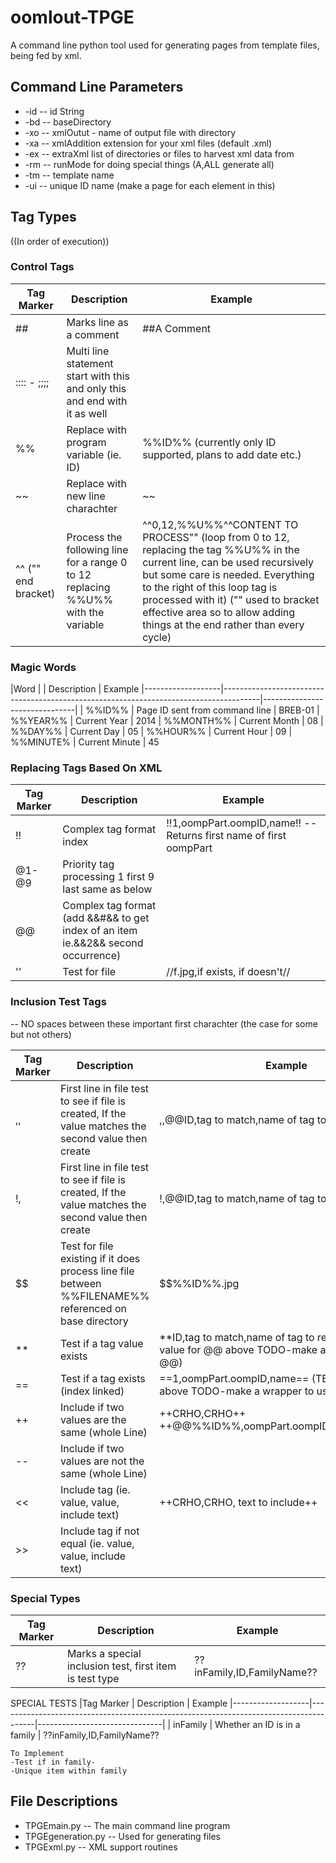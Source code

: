 # oomlout-TPGE
A command line python tool used for generating pages from template files, being fed by xml.

## Command Line Parameters

* -id				-- id String
* -bd				-- baseDirectory
* -xo				-- xmlOutut - name of output file with directory
* -xa				-- xmlAddition extension for your xml files (default .xml)
* -ex				-- extraXml list of directories or files to harvest xml data from
* -rm				-- runMode for doing special things (A,ALL generate all)
* -tm 				-- template name
* -ui				-- unique ID name (make a page for each element in this)


## Tag Types

((In order of execution))

### Control Tags

|Tag Marker			|	Description																			|	Example
|-------------------|---------------------------------------------------------------------------------------|-------------------------------|
| ## 				|	Marks line as a comment																|	##A Comment
| ::::	- ;;;;		|	Multi line statement start with this and only this and end with it as well
| %% 				|	Replace with program variable (ie. ID)												|	%%ID%%	(currently only ID supported, plans to add date etc.)
| ~~				| 	Replace with new line charachter													| 	~~
| ^^ ("" end bracket)|	Process the following line for a range 0 to 12 replacing %%U%% with the variable	|	^^0,12,%%U%%^^CONTENT TO PROCESS""  (loop from 0 to 12, replacing the tag %%U%% in the current line, can be used recursively but some care is needed. Everything to the right of this loop tag is processed with it) ("" used to bracket effective area so to allow adding things at the end rather than every cycle)

### Magic Words
|Word			|	| Description																			|	Example
|-------------------|---------------------------------------------------------------------------------------|-------------------------------|
| %%ID%%			|	Page ID sent from command line														|	BREB-01
| %%YEAR%%			|	Current Year														|	2014
| %%MONTH%%			|	Current Month														|	08
| %%DAY%%			|	Current Day														|	05
| %%HOUR%%			|	Current Hour														|	09
| %%MINUTE%			|	Current Minute														|	45
 


### Replacing Tags Based On XML

|Tag Marker			|	Description																			|	Example
|-------------------|---------------------------------------------------------------------------------------|-------------------------------|
| !!				| Complex tag format index																|	!!1,oompPart.oompID,name!! -- Returns first name of first oompPart
| @1-@9				| Priority tag processing 1 first 9 last same as below									|
| @@ 				| Complex tag format	(add &&#&& to get index of an item ie.&&2&& second occurrence)	|															|	@@ID,tag to match,name of tag to return@@		@@%%ID%%,oompPart.oompID,name@@<br> Example for items out of a list<br>@@%%ID%%,oomloutPart.oomID,partsList.partEntry.qty&&%%Y%%&&@@
| ''				| Test for file																			|   //f.jpg,if exists, if doesn't// 						


### Inclusion Test Tags

-- NO spaces between these important first charachter (the case for some but not others)

|Tag Marker			|	Description																			|	Example
|-------------------|---------------------------------------------------------------------------------------|-------------------------------|
| ,,				| First line in file test to see if file is created, If the value matches the second value then create | ,,@@ID,tag to match,name of tag to return@@,,
| !,				| First line in file test to see if file is created, If the value matches the second value then create | !,@@ID,tag to match,name of tag to return@@!,
| $$ 				| Test for file existing if it does process line file between %%FILENAME%% referenced on base directory | $$%%ID%%.jpg	|
| ** 				| Test if a tag value exists															|	\*\*ID,tag to match,name of tag to return\*\*(TEST value for  @@ above TODO-make a wrapper to use @@)
| == 				| Test if a tag exists (index linked)													|	==1,oompPart.oompID,name== (TEST value for  !! above TODO-make a wrapper to use !!)
| ++ 				| Include if two values are the same (whole Line)										|	++CRHO,CRHO++ ++@@%%ID%%,oompPart.oompID,hexID@@,AEA++
| -- 				| Include if two values are not the same (whole Line)
| <<				| Include tag (ie. value, value, include text)											|	++CRHO,CRHO, text to include++
| >>				| Include tag if not equal (ie. value, value, include text)		

### Special Types
|Tag Marker			|	Description																			|	Example
|-------------------|---------------------------------------------------------------------------------------|-------------------------------|
| ?? 				| Marks a special inclusion test, first item is test type											| ??inFamily,ID,FamilyName??

SPECIAL TESTS
|Tag Marker			|	Description																			|	Example
|-------------------|---------------------------------------------------------------------------------------|-------------------------------|
| inFamily			| Whether an ID is in a family															| ??inFamily,ID,FamilyName??

	To Implement
	-Test if in family-
	-Unique item within family


## File Descriptions

* TPGEmain.py		-- The main command line program
* TPGEgeneration.py	-- Used for generating files
* TPGExml.py			-- XML support routines